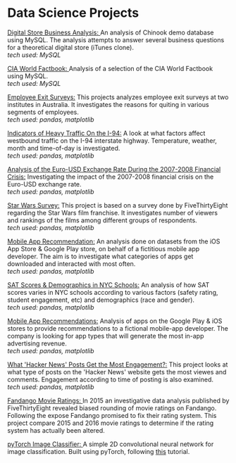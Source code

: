 # Data Science Projects
[Digital Store Business Analysis: ](https://nbviewer.org/github/Mats44/data_science_projects/blob/main/business_analysis_with_sql/business_analysis_with_sql.ipynb) An analysis of Chinook demo database using MySQL. The analysis attempts to answer several business questions for a theoretical digital store (iTunes clone).  
_tech used: MySQL_

[CIA World Factbook: ](https://nbviewer.org/github/Mats44/data_science_projects/blob/main/cia_factbook_analysis/cia_factbook_analysis.ipynb) Analysis of a selection of the CIA World Factbook using MySQL.   
_tech used: MySQL_

[Employee Exit Surveys:](https://nbviewer.org/github/Mats44/data_science_projects/blob/main/cleaning_exit_surveys/cleaning_exit_surveys.ipynb) This projects analyzes employee exit surveys at two institutes in Australia. It investigates the reasons for quiting in various segments of employees.  
_tech used: pandas, matplotlib_

[Indicators of Heavy Traffic On the I-94:](https://nbviewer.org/github/Mats44/data_science_projects/blob/main/finding_heavy_traffic_indicators_on_i94/finding_heavy_traffic_indicators_on_i94.ipynb) A look at what factors affect westbound traffic on the I-94 interstate highway. Temperature, weather, month and time-of-day is investigated.  
_tech used: pandas, matplotlib_

[Analysis of the Euro-USD Exchange Rate During the 2007-2008 Financial Crisis:](https://nbviewer.org/github/Mats44/data_science_projects/blob/main/exchange_rates/exchange_rates.ipynb) Investigating the impact of the 2007-2008 financial crisis on the Euro-USD  exchange rate.  
_tech used: pandas, matplotlib_

[Star Wars Survey:](https://nbviewer.org/github/Mats44/data_science_projects/blob/main/star_wars_survey/star_wars_survey.ipynb) This project is based on a survey done by FiveThirtyEight regarding the Star Wars film franchise. It investigates number of viewers and rankings of the films among different groups of respondents.  
_tech used: pandas, matplotlib_

[Mobile App Recommendation:](https://nbviewer.org/github/Mats44/data_science_projects/blob/main/app_profile_recommendations/app_profil_recommendations.ipynb) An analysis done on datasets from the iOS App Store & Google Play store, on behalf of a fictitious mobile app developer. The aim is to investigate what categories of apps get downloaded and interacted with most often.  
_tech used: pandas, matplotlib_

[SAT Scores & Demographics in NYC Schools:](https://nbviewer.org/github/Mats44/data_science_projects/blob/main/nyc_school_survey/nyc_school_survey.ipynb) An analysis of how SAT scores varies in NYC schools according to various factors (safety rating, student engagement, etc) and demographics (race and gender).  
_tech used: pandas, matplotlib_

[Mobile App Recommendations:](https://nbviewer.org/github/Mats44/data_science_projects/blob/main/app_profile_recommendations/app_profil_recommendations.ipynb) Analysis of apps on the Google Play & iOS stores to provide recommendations to a fictional mobile-app developer. The company is looking for app types that will generate the most in-app advertising revenue.  
_tech used: pandas, matplotlib_

[What 'Hacker News' Posts Get the Most Engagement?:](https://nbviewer.org/github/Mats44/data_science_projects/blob/main/hacker_news_posts/hacker_news_posts.ipynb) This project looks at what type of posts on the 'Hacker News' website gets the most viewes and comments. Engagement according to time of posting is also examined.  
_tech used: pandas, matplotlib_

[Fandango Movie Ratings: ](https://nbviewer.org/github/Mats44/data_science_projects/blob/main/Fandango%20Movie%20Ratings/fandango_movie_ratings.ipynb) In 2015 an investigative data analysis published by FiveThirtyEight revealed biased rounding of movie ratings on Fandango. Following the expose Fandango promised to fix their rating system. This project compare 2015 and 2016 movie ratings to determine if the rating system has actually been altered.

[pyTorch Image Classifier: ](https://github.com/Mats44/data_science_projects/blob/main/pyTorch_nn/torch_nn.py) A simple 2D convolutional neural network for image classification. Built using pyTorch, following [this](https://www.youtube.com/watch?v=mozBidd58VQ) tutorial.
